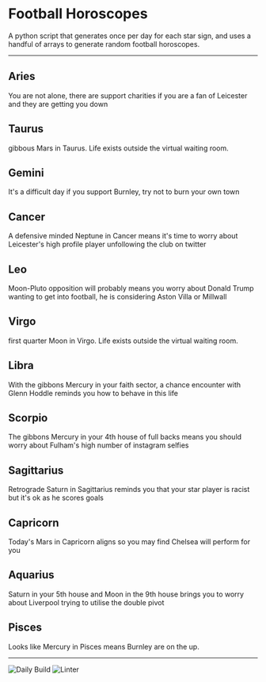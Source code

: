 # Football Horoscopes

A python script that generates once per day for each star sign, and uses a handful of arrays to generate random football horoscopes.

---

<!-- horoscopes_item starts -->
<h2>Aries</h2><p>You are not alone, there are support charities if you are a fan of Leicester and they are getting you down</p><h2>Taurus</h2><p>gibbous Mars in Taurus. Life exists outside the virtual waiting room.</p><h2>Gemini</h2><p>It's a difficult day if you support Burnley, try not to burn your own town</p><h2>Cancer</h2><p>A defensive minded Neptune in Cancer means it's time to worry about Leicester's high profile player unfollowing the club on twitter</p><h2>Leo</h2><p>Moon-Pluto opposition will probably means you worry about Donald Trump wanting to get into football, he is considering Aston Villa or Millwall</p><h2>Virgo</h2><p>first quarter Moon in Virgo. Life exists outside the virtual waiting room.</p><h2>Libra</h2><p>With the gibbons Mercury in your faith sector, a chance encounter with Glenn Hoddle reminds you how to behave in this life</p><h2>Scorpio</h2><p>The gibbons Mercury in your 4th house of full backs means you should worry about Fulham's high number of instagram selfies</p><h2>Sagittarius</h2><p>Retrograde Saturn in Sagittarius reminds you that your star player is racist but it's ok as he scores goals</p><h2>Capricorn</h2><p>Today's Mars in Capricorn aligns so you may find Chelsea will perform for you</p><h2>Aquarius</h2><p>Saturn in your 5th house and Moon in the 9th house brings you to worry about Liverpool trying to utilise the double pivot</p><h2>Pisces</h2><p>Looks like Mercury in Pisces means Burnley are on the up.</p>
<!-- horoscopes_item ends -->

---

![Daily Build](https://github.com/MatBenfield/horofootball.thechels.uk/workflows/Daily%20Build/badge.svg) ![Linter](https://github.com/MatBenfield/horofootball.thechels.uk/workflows/Linter/badge.svg)
